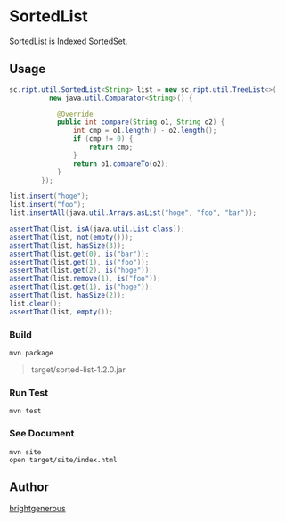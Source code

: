 # SortedList

SortedList is Indexed SortedSet.

## Usage

```java
sc.ript.util.SortedList<String> list = new sc.ript.util.TreeList<>(
          new java.util.Comparator<String>() {

            @Override
            public int compare(String o1, String o2) {
                int cmp = o1.length() - o2.length();
                if (cmp != 0) {
                    return cmp;
                }
                return o1.compareTo(o2);
            }
        });

list.insert("hoge");
list.insert("foo");
list.insertAll(java.util.Arrays.asList("hoge", "foo", "bar"));

assertThat(list, isA(java.util.List.class));
assertThat(list, not(empty()));
assertThat(list, hasSize(3));
assertThat(list.get(0), is("bar"));
assertThat(list.get(1), is("foo"));
assertThat(list.get(2), is("hoge"));
assertThat(list.remove(1), is("foo"));
assertThat(list.get(1), is("hoge"));
assertThat(list, hasSize(2));
list.clear();
assertThat(list, empty());
```

### Build
```
mvn package
```
> target/sorted-list-1.2.0.jar

### Run Test
```
mvn test
```

### See Document
```
mvn site
open target/site/index.html
```

## Author

[brightgenerous](https://github.com/brightgenerous)